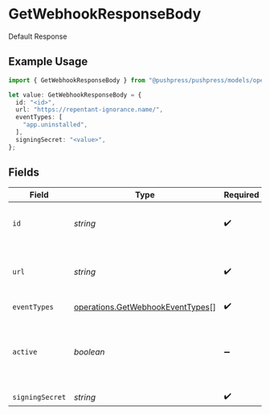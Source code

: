 # GetWebhookResponseBody

Default Response

## Example Usage

```typescript
import { GetWebhookResponseBody } from "@pushpress/pushpress/models/operations";

let value: GetWebhookResponseBody = {
  id: "<id>",
  url: "https://repentant-ignorance.name/",
  eventTypes: [
    "app.uninstalled",
  ],
  signingSecret: "<value>",
};
```

## Fields

| Field                                                                                | Type                                                                                 | Required                                                                             | Description                                                                          |
| ------------------------------------------------------------------------------------ | ------------------------------------------------------------------------------------ | ------------------------------------------------------------------------------------ | ------------------------------------------------------------------------------------ |
| `id`                                                                                 | *string*                                                                             | :heavy_check_mark:                                                                   | The unique identifier for the webhook                                                |
| `url`                                                                                | *string*                                                                             | :heavy_check_mark:                                                                   | The URL that receives the webhook                                                    |
| `eventTypes`                                                                         | [operations.GetWebhookEventTypes](../../models/operations/getwebhookeventtypes.md)[] | :heavy_check_mark:                                                                   | N/A                                                                                  |
| `active`                                                                             | *boolean*                                                                            | :heavy_minus_sign:                                                                   | Whether the webhook is actively receiving events or is disabled                      |
| `signingSecret`                                                                      | *string*                                                                             | :heavy_check_mark:                                                                   | N/A                                                                                  |